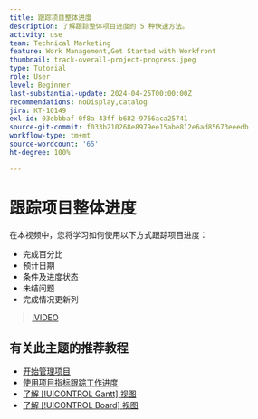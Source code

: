 ```yaml
---
title: 跟踪项目整体进度
description: 了解跟踪整体项目进度的 5 种快速方法。
activity: use
team: Technical Marketing
feature: Work Management,Get Started with Workfront
thumbnail: track-overall-project-progress.jpeg
type: Tutorial
role: User
level: Beginner
last-substantial-update: 2024-04-25T00:00:00Z
recommendations: noDisplay,catalog
jira: KT-10149
exl-id: 03ebbbaf-0f8a-43ff-b682-9766aca25741
source-git-commit: f033b210268e8979ee15abe812e6ad85673eeedb
workflow-type: tm+mt
source-wordcount: '65'
ht-degree: 100%

---
```


# 跟踪项目整体进度

在本视频中，您将学习如何使用以下方式跟踪项目进度：

* 完成百分比
* 预计日期
* 条件及进度状态
* 未结问题
* 完成情况更新列

>[!VIDEO](https://video.tv.adobe.com/v/3428748/?quality=12&learn=on)

## 有关此主题的推荐教程

* [开始管理项目](/help/manage-work/projects/getting-started-manage-a-project.md)
* [使用项目指标跟踪工作进度](/help/manage-work/projects/track-work-progress-with-project-metrics.md)
* [了解 [!UICONTROL Gantt] 视图](/help/manage-work/projects/understand-the-gantt-view.md)
* [了解 [!UICONTROL Board] 视图](/help/manage-work/projects/understand-the-board-view.md)

